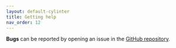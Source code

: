 ```yaml
---
layout: default-cylinter
title: Getting help
nav_order: 12
---
```


<!-- **Questions** about executing the pipeline can be posted to [image.sc forums](https://forum.image.sc/tag/cylinter) under the `cylinter` tag. -->

**Bugs** can be reported by opening an issue in the [GitHub repository](https://github.com/labsyspharm/cylinter/issues).
